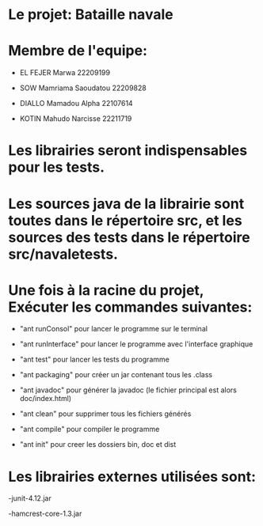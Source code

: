 # Le projet: Bataille navale

# Membre de l'equipe:

- EL FEJER Marwa  		22209199

- SOW Mamriama Saoudatou 	22209828

- DIALLO Mamadou Alpha 		22107614

- KOTIN Mahudo Narcisse 	22211719

# Les librairies seront indispensables pour les tests.

# Les sources java de la librairie sont toutes dans le répertoire src, et les sources des tests dans le répertoire src/navaletests.

# Une fois à la racine du projet, Exécuter les commandes suivantes:

- "ant runConsol" pour lancer le programme sur le terminal

- "ant runInterface" pour lancer le programme avec l'interface graphique

- "ant test" pour lancer les tests du programme

- "ant packaging" pour créer un jar contenant tous les .class

- "ant javadoc" pour générer la javadoc (le fichier principal est alors doc/index.html)

- "ant clean" pour supprimer tous les fichiers générés

- "ant compile" pour compiler le programme

- "ant init" pour creer les dossiers bin, doc et dist

# Les librairies externes utilisées sont:

-junit-4.12.jar

-hamcrest-core-1.3.jar

